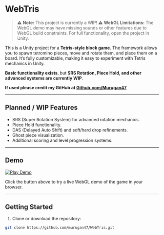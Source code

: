 # WebTris

> ⚠️ **Note:** This project is currently a WIP! 
> ⚠️ **WebGL Limitations:** The WebGL demo may have missing sounds or other features due to WebGL build constraints. For full functionality, open the project in Unity.

This is a Unity project for a **Tetris-style block game**. The framework allows you to spawn tetromino pieces, move and rotate them, and place them on a board. It’s fully customizable, making it easy to experiment with Tetris mechanics in Unity.  

**Basic functionality exists**, but **SRS Rotation, Piece Hold, and other advanced systems are currently WIP**.  

**If used please credit my GitHub at [Github.com/Murugan47](https://github.com/murugan47)**

---

## Planned / WIP Features

- SRS (Super Rotation System) for advanced rotation mechanics.  
- Piece Hold functionality.  
- DAS (Delayed Auto Shift) and soft/hard drop refinements.  
- Ghost piece visualization.  
- Additional scoring and level progression systems.  

---

## Demo

[![Play Demo](https://img.shields.io/badge/Demo-Click_here-brightgreen)](https://murugan47.github.io/Webtris/)  

Click the button above to try a live WebGL demo of the game in your browser.  

---

## Getting Started

1. Clone or download the repository:

```bash
git clone https://github.com/murugan47/WebTris.git
